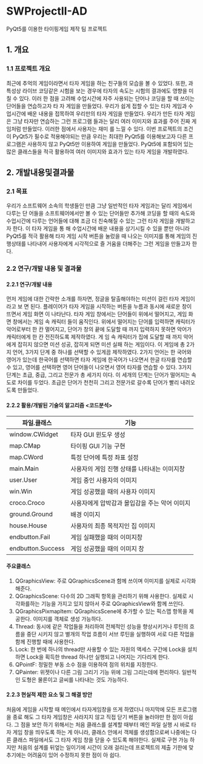 # SWProjectII-AD
PyQt5를 이용한 타이핑게임 제작 팀 프로젝트    

## 1. 개요    
### 1.1 프로젝트 개요    
최근에 추억의 게임이라면서 타자 게임을 하는 친구들의 모습을 볼 수 있었다. 또한, 과 특성상 라이브 코딩같은 시험을 보는 경우에 타자의 속도는 시험의 결과에도 영향을 미칠 수 있다. 이러 한 점을 고려해 수업시간에 자주 사용되는 단어나 코딩을 할 때 쓰이는 단어들을 연습하고자 타 자 게임을 만들었다. 우리가 쉽게 접할 수 있는 타자 게임과 수업시간에 배운 내용을 접목하여 우리만의 타자 게임을 만들었다. 우리가 만든 타자 게임은 그냥 타자만 연습하는 그런 프로그램 들과는 달리 여러 이미지와 효과를 주어 진짜 게임처럼 만들었다. 이러한 점에서 사용자는 재미 를 느낄 수 있다. 이번 프로젝트의 조건이 PyQt5가 필수로 적용해야되는 만큼 우리는 최대한 PyQt5를 이용해보고자 다른 프로그램은 사용하지 않고 PyQt5만 이용하여 게임을 만들었다. PyQt5에 포함되어 있는 많은 클래스들을 적극 활용하여 여러 이미지와 효과가 있는 타자 게임을 개발하였다.

## 2. 개발내용및결과물    
### 2.1 목표    
우리가 소프트웨어 소속의 학생들인 만큼 그냥 일반적인 타자 게임과는 달리 게임에서 다루는 단 어들을 소프트웨어에서만 볼 수 있는 단어들만 추가해 코딩을 할 때의 속도와 수업시간에 다루는 언어들에 대해 조금 더 친숙해질 수 있는 그런 타자 게임을 개발하고자 한다. 이 타자 게임을 통 해 수업시간에 배운 내용을 상기시킬 수 있을 뿐만 아니라 PyQt5를 적극 활용해 타자 게임 시작 버튼을 눌렀을 때 나오는 이미지를 통해 게임의 진행상태를 나타내어 사용자에게 시각적으로 즐 거움을 더해주는 그런 게임을 만들고자 한다.    
### 2.2 연구/개발 내용 및 결과물    
#### 2.2.1 연구/개발 내용    
먼저 게임에 대한 간략한 소개를 하자면, 정글을 탈출해야하는 미션이 걸린 타자 게임이라고 보 면 된다. 플레이어가 타자 게임을 시작하는 버튼을 누름과 동시에 새로운 창이 뜨면서 게임 화면 이 나타난다. 타자 게임 창에서는 단어들이 위에서 떨어지고, 게임 화면 창에서는 게임 속 캐릭터 들이 움직인다. 위에서 떨어지는 단어를 입력하면 캐릭터가 악어로부터 한 칸 멀어지고, 단어가 창의 끝에 도달할 때 까지 입력하지 못하면 악어가 캐릭터에게 한 칸 전진하도록 제작하였다. 게 임 속 캐릭터가 집에 도달할 때 까지 악어에게 잡히지 않으면 미션 성공, 잡히게 되면 미션 실패 하는 게임이다.
이 게임에 총 2가지 언어, 3가지 단계 중 하나를 선택할 수 있게끔 제작하였다. 2가지 언어는 한 국어와 영어가 있는데 한국어를 선택하면 타자 게임에 한국어가 나오면서 한글 타자를 연습할 수 있고, 영어를 선택하면 영어 단어들이 나오면서 영어 타자를 연습할 수 있다. 3가지 단계는 초급, 중급, 그리고 전문가 총 세가지 이다. 이 세개의 단계는 단어가 떨어지는 속도로 차이를 두었다. 초급은 단어가 천천히 그리고 전문가로 갈수록 단어가 빨리 내려오도록 만들었다.    
#### 2.2.2 활용/개발된 기술의 알고리즘 <코드분석>
| 파일.클래스 | 기능 |
| --- | --- |
| window.CWidget | 타자 GUI 윈도우 생성 |
| map.CMap | 타이핑 GUI 기능 구현 |
| map.CWord | 특정 단어에 특정 좌표 설정 |
| main.Main | 사용자의 게임 진행 상태를 나타내는 이미지창 |
| user.User | 게임 중인 사용자의 이미지 |
| win.Win | 게임 성공했을 때의 사용자 이미지 |
| croco.Croco | 사용자에게 압박감과 몰입감을 주는 악어 이미지 |
| ground.Ground | 배경 이미지 |
| house.House | 사용자의 최종 목적지인 집 이미지 |
| endbutton.Fail | 게임 실패했을 때의 이미지창 |
| endbutton.Success | 게임 성공했을 때의 이미지 창 |                          

#### 주요클래스
1. QGraphicsView: 주로 QGraphicsScene과 함께 쓰이며 이미지를 실제로 시각화 해준다.
2. QGraphicsScene: 다수의 2D 그래픽 항목을 관리하기 위해 사용한다. 실제로 시각화를하는 기능을 가지고 있지 않아서 주로 QGraphicsView와 함께 쓰인다.
3. QGraphicsPixmapItem: QGraphicsScene에 추가할 수 있는 픽스맵 항목을 제공한다. 이미지를 객체로 생성 가능하다.
4. Thread: 동시에 같은 작업들을 처리하여 전체적인 성능을 향상시키거나 루틴의 흐름을 중단 시키지 않고 별개의 작업 흐름이 서브 루틴을 실행하여 서로 다른 작업을 함께 진행할 때에 사용한다.
5. Lock: 한 번에 하나의 thread만 사용할 수 있는 자원의 액세스 구간에 Lock을 설치하면 Lock을 획득한 thread 하나만 실행되고 나머지는 기다리게 한다.
6. QPointF: 정밀한 부동 소수 점을 이용하여 점의 위치를 지정한다.
7. QPainter: 위젯이나 다른 그림 그리기 기능 위에 그림 그리는데에 편리하다. 일반적인 도형은 물론이고 글씨를 나타내는 것도 가능하다.

#### 2.2.3 현실적 제한 요소 및 그 해결 방안   
처음에 게임을 시작할 때 메인에서 타자게임창을 뜨게 하였더니 마지막에 모든 프로그램을 종료 해도 그 타자 게임창은 사라지지 않고 직접 닫기 버튼을 눌러야만 한 점이 아쉽다. 그 점을 보안 하기 위해서는 처음 클래스를 설계할 때부터 메인 파일 실행 시 바로 타자 게임 창을 띄우도록 하는 게 아니라, 클래스 안에서 객체를 생성함으로써 나중에는 다른 클래스 파일에서도 그 타자 게임 창을 닫을 수 있도록 해야한다. 실제로 구현 가능 하지만 처음의 설계를 뒤엎는 일이기에 시간이 오래 걸리는데 프로젝트의 제출 기한에 맞추기에는 어려움이 있어 수정하지 못한 점이 아 쉽다.
